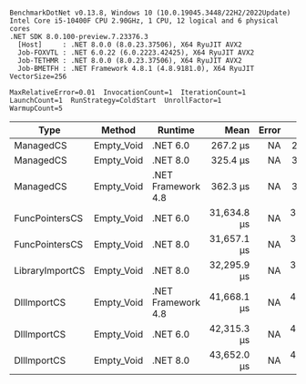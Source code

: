 ```

BenchmarkDotNet v0.13.8, Windows 10 (10.0.19045.3448/22H2/2022Update)
Intel Core i5-10400F CPU 2.90GHz, 1 CPU, 12 logical and 6 physical cores
.NET SDK 8.0.100-preview.7.23376.3
  [Host]     : .NET 8.0.0 (8.0.23.37506), X64 RyuJIT AVX2
  Job-FOXVTL : .NET 6.0.22 (6.0.2223.42425), X64 RyuJIT AVX2
  Job-TETHMR : .NET 8.0.0 (8.0.23.37506), X64 RyuJIT AVX2
  Job-BMETFH : .NET Framework 4.8.1 (4.8.9181.0), X64 RyuJIT VectorSize=256

MaxRelativeError=0.01  InvocationCount=1  IterationCount=1  
LaunchCount=1  RunStrategy=ColdStart  UnrollFactor=1  
WarmupCount=5  

```
| Type            | Method     | Runtime            | Mean        | Error | Median      | Min         | Max         | Allocated |
|---------------- |----------- |------------------- |------------:|------:|------------:|------------:|------------:|----------:|
| ManagedCS       | Empty_Void | .NET 6.0           |    267.2 μs |    NA |    267.2 μs |    267.2 μs |    267.2 μs |     640 B |
| ManagedCS       | Empty_Void | .NET 8.0           |    325.4 μs |    NA |    325.4 μs |    325.4 μs |    325.4 μs |     400 B |
| ManagedCS       | Empty_Void | .NET Framework 4.8 |    362.3 μs |    NA |    362.3 μs |    362.3 μs |    362.3 μs |         - |
| FuncPointersCS  | Empty_Void | .NET 6.0           | 31,634.8 μs |    NA | 31,634.8 μs | 31,634.8 μs | 31,634.8 μs |     640 B |
| FuncPointersCS  | Empty_Void | .NET 8.0           | 31,657.1 μs |    NA | 31,657.1 μs | 31,657.1 μs | 31,657.1 μs |     400 B |
| LibraryImportCS | Empty_Void | .NET 8.0           | 32,295.9 μs |    NA | 32,295.9 μs | 32,295.9 μs | 32,295.9 μs |     400 B |
| DllImportCS     | Empty_Void | .NET Framework 4.8 | 41,668.1 μs |    NA | 41,668.1 μs | 41,668.1 μs | 41,668.1 μs |         - |
| DllImportCS     | Empty_Void | .NET 6.0           | 42,315.3 μs |    NA | 42,315.3 μs | 42,315.3 μs | 42,315.3 μs |     640 B |
| DllImportCS     | Empty_Void | .NET 8.0           | 43,652.0 μs |    NA | 43,652.0 μs | 43,652.0 μs | 43,652.0 μs |     400 B |
